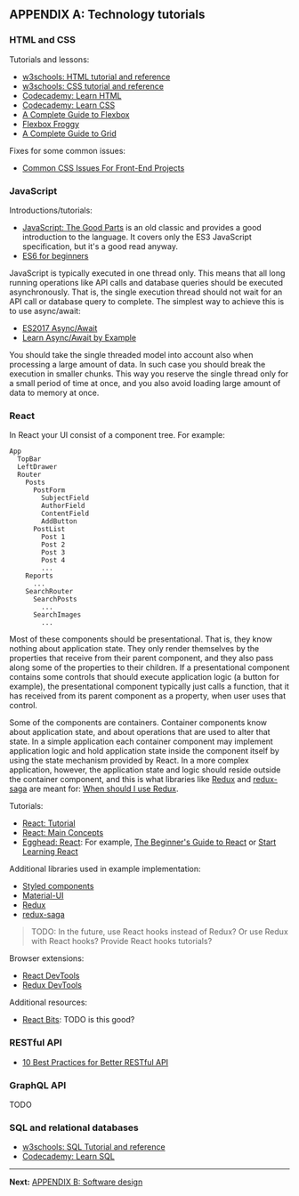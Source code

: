 ## APPENDIX A: Technology tutorials

### HTML and CSS

Tutorials and lessons:

* [w3schools: HTML tutorial and reference](https://www.w3schools.com/html/)
* [w3schools: CSS tutorial and reference](https://www.w3schools.com/css/)
* [Codecademy: Learn HTML](https://www.codecademy.com/learn/learn-html)
* [Codecademy: Learn CSS](https://www.codecademy.com/learn/learn-css)
* [A Complete Guide to Flexbox](https://css-tricks.com/snippets/css/a-guide-to-flexbox/)
* [Flexbox Froggy](http://flexboxfroggy.com/)
* [A Complete Guide to Grid](https://css-tricks.com/snippets/css/complete-guide-grid/)

Fixes for some common issues:

* [Common CSS Issues For Front-End Projects](https://www.smashingmagazine.com/2018/12/common-css-issues-front-end-projects/)

### JavaScript

Introductions/tutorials:

* [JavaScript: The Good Parts](http://shop.oreilly.com/product/9780596517748.do) is an old classic and provides a good introduction to the language. It covers only the ES3 JavaScript specification, but it's a good read anyway.
* [ES6 for beginners](https://codeburst.io/es6-tutorial-for-beginners-5f3c4e7960be)

JavaScript is typically executed in one thread only. This means that all long running operations like API calls and database queries should be executed asynchronously. That is, the single execution thread should not wait for an API call or database query to complete. The simplest way to achieve this is to use async/await:

* [ES2017 Async/Await](http://rossboucher.com/await/#/)
* [Learn Async/Await by Example](https://codeburst.io/javascript-es-2017-learn-async-await-by-example-48acc58bad65)

You should take the single threaded model into account also when processing a large amount of data. In such case you should break the execution in smaller chunks. This way you reserve the single thread only for a small period of time at once, and you also avoid loading large amount of data to memory at once.

### React

In React your UI consist of a component tree. For example:

```
App
  TopBar
  LeftDrawer
  Router
    Posts
      PostForm
        SubjectField
        AuthorField
        ContentField
        AddButton
      PostList
        Post 1
        Post 2
        Post 3
        Post 4
        ...
    Reports
      ...
    SearchRouter
      SearchPosts
        ...
      SearchImages
        ...
```

Most of these components should be presentational. That is, they know nothing about application state. They only render themselves by the properties that receive from their parent component, and they also pass along some of the properties to their children. If a presentational component contains some controls that should execute application logic (a button for example), the presentational component typically just calls a function, that it has received from its parent component as a property, when user uses that control.

Some of the components are containers. Container components know about application state, and about operations that are used to alter that state. In a simple application each container component may implement application logic and hold application state inside the component itself by using the state mechanism provided by React. In a more complex application, however, the application state and logic should reside outside the container component, and this is what libraries like [Redux](https://redux.js.org/) and [redux-saga](https://redux-saga.js.org/) are meant for: [When should I use Redux](https://redux.js.org/faq/general#when-should-i-use-redux).

Tutorials:

* [React: Tutorial](https://reactjs.org/tutorial/tutorial.html)
* [React: Main Concepts](https://reactjs.org/docs/hello-world.html)
* [Egghead: React](https://egghead.io/browse/frameworks/react): For example, [The Beginner's Guide to React](https://egghead.io/courses/the-beginner-s-guide-to-react) or [Start Learning React](https://egghead.io/courses/start-learning-react)

Additional libraries used in example implementation:

* [Styled components](https://www.styled-components.com/)
* [Material-UI](https://material-ui.com/)
* [Redux](https://redux.js.org/)
* [redux-saga](https://redux-saga.js.org/)

> TODO: In the future, use React hooks instead of Redux? Or use Redux with React hooks? Provide React hooks tutorials?

Browser extensions:

* [React DevTools](https://github.com/facebook/react-devtools)
* [Redux DevTools](https://github.com/reduxjs/redux-devtools)

Additional resources:

* [React Bits](https://vasanthk.gitbooks.io/react-bits/): TODO is this good?

### RESTful API

* [10 Best Practices for Better RESTful API](https://blog.mwaysolutions.com/2014/06/05/10-best-practices-for-better-restful-api/)

### GraphQL API

TODO

### SQL and relational databases

* [w3schools: SQL Tutorial and reference](https://www.w3schools.com/sql/)
* [Codecademy: Learn SQL](https://www.codecademy.com/learn/learn-sql)

---

**Next:** [APPENDIX B: Software design](b-software-design.md)
